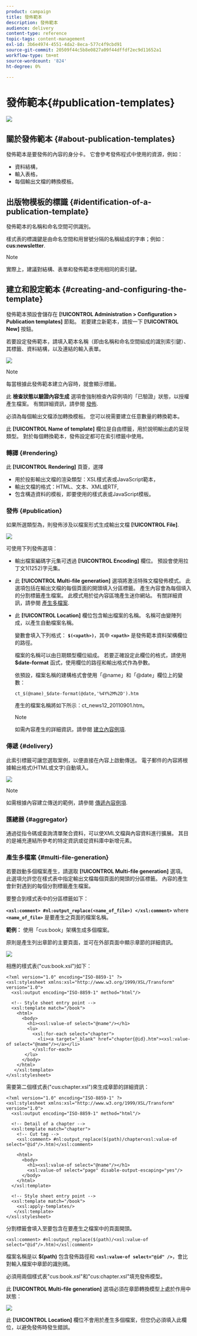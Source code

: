 ```yaml
---
product: campaign
title: 發佈範本
description: 發佈範本
audience: delivery
content-type: reference
topic-tags: content-management
exl-id: 3b6e4974-4551-4da2-8eca-577c4f9cbd91
source-git-commit: 20509f44c5b8e0827a09f44dffdf2ec9d11652a1
workflow-type: tm+mt
source-wordcount: '824'
ht-degree: 0%

---
```


# 發佈範本{#publication-templates}

![](../../assets/common.svg)

## 關於發佈範本 {#about-publication-templates}

發佈範本是要發佈的內容的身分卡。 它會參考發佈程式中使用的資源，例如：

* 資料結構，
* 輸入表格，
* 每個輸出文檔的轉換模板。

## 出版物模板的標識 {#identification-of-a-publication-template}

發佈範本的名稱和命名空間可供識別。

樣式表的標識鍵是由命名空間和用冒號分隔的名稱組成的字串；例如： **cus:newsletter**.

>[!NOTE]
>
>實際上，建議對結構、表單和發佈範本使用相同的索引鍵。

## 建立和設定範本 {#creating-and-configuring-the-template}

發佈範本預設會儲存在 **[!UICONTROL Administration > Configuration > Publication templates]** 節點。 若要建立新範本，請按一下 **[!UICONTROL New]** 按鈕。

若要設定發佈範本，請填入範本名稱（即由名稱和命名空間組成的識別索引鍵）、其標籤、資料結構，以及連結的輸入表單。

![](assets/d_ncs_content_model.png)

>[!NOTE]
>
>每當根據此發佈範本建立內容時，就會顯示標籤。

此 **檢查狀態以驗證內容生成** 選項會強制檢查內容例項的「已驗證」狀態，以授權產生檔案。 有關詳細資訊，請參閱 [發佈](#publication).

必須為每個輸出文檔添加轉換模板。 您可以視需要建立任意數量的轉換範本。

此 **[!UICONTROL Name of template]** 欄位是自由標籤，用於說明輸出處的呈現類型。 對於每個轉換範本，發佈設定都可在索引標籤中使用。

### 轉譯 {#rendering}

此 **[!UICONTROL Rendering]** 頁簽，選擇

* 用於投影輸出文檔的渲染類型：XSL樣式表或JavaScript範本，
* 輸出文檔的格式：HTML、文本、XML或RTF,
* 包含構造資料的模板，即要使用的樣式表或JavaScript模板。

### 發佈 {#publication}

如果所選類型為，則發佈涉及以檔案形式生成輸出文檔 **[!UICONTROL File]**.

![](assets/d_ncs_content_model2.png)

可使用下列發佈選項：

* 輸出檔案編碼字元集可透過 **[!UICONTROL Encoding]** 欄位。 預設會使用拉丁文1(1252)字元集。
* 此 **[!UICONTROL Multi-file generation]** 選項將激活特殊文檔發佈模式。 此選項包括在輸出文檔的每個頁面的開頭填入分區標籤。 產生內容會為每個填入的分割標籤產生檔案。 此模式用於從內容區塊產生迷你網站。 有關詳細資訊，請參閱 [產生多檔案](#multi-file-generation).
* 此 **[!UICONTROL Location]** 欄位包含輸出檔案的名稱。 名稱可由變陣列成，以產生自動檔案名稱。

   變數會填入下列格式： **`$(<xpath>)`**，其中 **`<xpath>`** 是發佈範本資料架構欄位的路徑。

   檔案的名稱可以由日期類型欄位組成。 若要正確設定此欄位的格式，請使用 **$date-format** 函式，使用欄位的路徑和輸出格式作為參數。

   依預設，檔案名稱的建構格式會使用「@name」和「@date」欄位上的變數：

   ```
   ct_$(@name)_$date-format(@date,'%4Y%2M%2D').htm
   ```

   產生的檔案名稱將如下所示：ct_news12_20110901.htm。

   >[!NOTE]
   >
   >如需內容產生的詳細資訊，請參閱 [建立內容例項](using-a-content-template.md#creating-a-content-instance).

### 傳遞 {#delivery}

此索引標籤可讓您選取案例，以便直接在內容上啟動傳送。 電子郵件的內容將根據輸出格式(HTML或文字)自動填入。

![](assets/d_ncs_content_model3.png)

>[!NOTE]
>
>如需根據內容建立傳送的範例，請參閱 [傳遞內容例項](using-a-content-template.md#delivering-a-content-instance).

### 匯總器 {#aggregator}

通過從指令碼或查詢清單聚合資料，可以使XML文檔與內容資料進行擴展。 其目的是補充連結所參考的特定資訊或從資料庫中新增元素。

### 產生多檔案 {#multi-file-generation}

若要啟動多個檔案產生，請選取 **[!UICONTROL Multi-file generation]** 選項。 此選項允許您在樣式表中指定輸出文檔每個頁面的開頭的分區標籤。 內容的產生會針對遇到的每個分割標籤產生檔案。

要整合到樣式表中的分區標籤如下：

**`<xsl:comment> #nl:output_replace(<name_of_file>) </xsl:comment>`** where **`<name_of_file>`** 是要產生之頁面的檔案名稱。

**範例：** 使用「cus:book」架構生成多個檔案。

原則是產生列出章節的主要頁面，並可在外部頁面中顯示章節的詳細資訊。

![](assets/d_ncs_content_chunk.png)

相應的樣式表(&quot;cus:book.xsl&quot;)如下：

```
<?xml version="1.0" encoding="ISO-8859-1" ?>
<xsl:stylesheet xmlns:xsl="http://www.w3.org/1999/XSL/Transform" version="1.0">
  <xsl:output encoding="ISO-8859-1" method="html"/>

  <!-- Style sheet entry point -->
  <xsl:template match="/book">
    <html>
      <body>
        <h1><xsl:value-of select="@name"/></h1>
        <lu>
          <xsl:for-each select="chapter">
            <li><a target="_blank" href="chapter{@id}.htm"><xsl:value-of select="@name"/></a></li>  
          </xsl:for-each>
       </lu>
      </body>
    </html>
   </xsl:template>
</xsl:stylesheet>
```

需要第二個樣式表(&quot;cus:chapter.xsl&quot;)來生成章節的詳細資訊：

```
<?xml version="1.0" encoding="ISO-8859-1" ?>
<xsl:stylesheet xmlns:xsl="http://www.w3.org/1999/XSL/Transform" version="1.0">
  <xsl:output encoding="ISO-8859-1" method="html"/>

  <!-- Detail of a chapter -->
  <xsl:template match="chapter">
    <!-- Cut tag -->   
    <xsl:comment> #nl:output_replace($(path)/chapter<xsl:value-of select="@id"/>.htm)</xsl:comment>
    
    <html>
      <body>
        <h1><xsl:value-of select="@name"/></h1>
        <xsl:value-of select="page" disable-output-escaping="yes"/>
      </body>
    </html>
  </xsl:template>

  <!-- Style sheet entry point -->
  <xsl:template match="/book">
    <xsl:apply-templates/>
   </xsl:template>
</xsl:stylesheet>
```

分割標籤會填入至要包含在要產生之檔案中的頁面開頭。

```
<xsl:comment> #nl:output_replace($(path)/<xsl:value-of select="@id"/>.htm)</xsl:comment>
```

檔案名稱是以 **$(path)** 包含發佈路徑和 **`<xsl:value-of select="@id" />`**，會比對輸入檔案中章節的識別碼。

必須用兩個樣式表&quot;cus:book.xsl&quot;和&quot;cus:chapter.xsl&quot;填充發佈模型。

此 **[!UICONTROL Multi-file generation]** 選項必須在章節轉換模型上處於作用中狀態：

![](assets/d_ncs_content_chunk2.png)

此 **[!UICONTROL Location]** 欄位不會用於產生多個檔案，但您仍必須填入此欄位，以避免發佈時發生錯誤。
